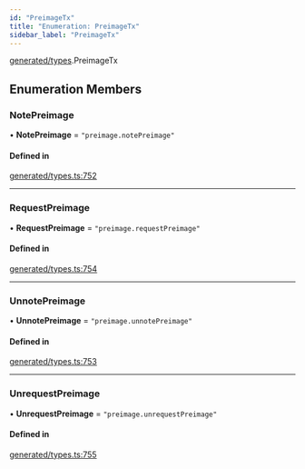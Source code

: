 ```yaml
---
id: "PreimageTx"
title: "Enumeration: PreimageTx"
sidebar_label: "PreimageTx"
---
```


[generated/types](../../../../modules/Generated/Types/Types.md).PreimageTx

## Enumeration Members

### NotePreimage

• **NotePreimage** = ``"preimage.notePreimage"``

#### Defined in

[generated/types.ts:752](https://github.com/PolymeshAssociation/polymesh-sdk/blob/d4e2c127f/src/generated/types.ts#L752)

___

### RequestPreimage

• **RequestPreimage** = ``"preimage.requestPreimage"``

#### Defined in

[generated/types.ts:754](https://github.com/PolymeshAssociation/polymesh-sdk/blob/d4e2c127f/src/generated/types.ts#L754)

___

### UnnotePreimage

• **UnnotePreimage** = ``"preimage.unnotePreimage"``

#### Defined in

[generated/types.ts:753](https://github.com/PolymeshAssociation/polymesh-sdk/blob/d4e2c127f/src/generated/types.ts#L753)

___

### UnrequestPreimage

• **UnrequestPreimage** = ``"preimage.unrequestPreimage"``

#### Defined in

[generated/types.ts:755](https://github.com/PolymeshAssociation/polymesh-sdk/blob/d4e2c127f/src/generated/types.ts#L755)
